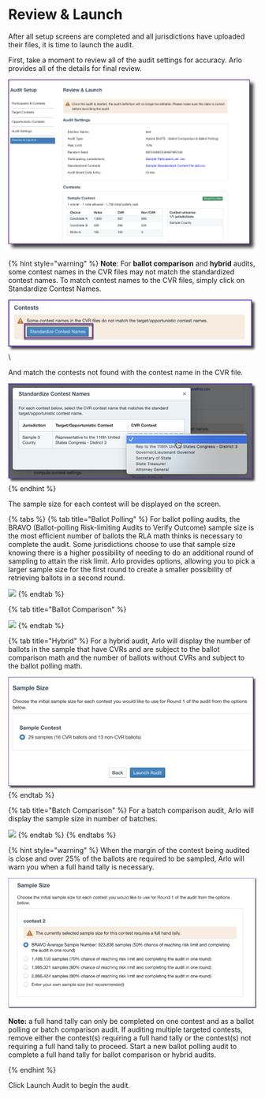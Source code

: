 # Review & Launch

After all setup screens are completed and all jurisdictions have uploaded their files, it is time to launch the audit. &#x20;

First, take a moment to review all of the audit settings for accuracy.  Arlo provides all of the details for final review.

![](<../../.gitbook/assets/image (75).png>)

{% hint style="warning" %}
**Note**: For **ballot comparison** and **hybrid** audits, some contest names in the CVR files may not match the standardized contest names. To match contest names to the CVR files, simply click on Standardize Contest Names.

![](<../../.gitbook/assets/image (72).png>)\


And match the contests not found with the contest name in the CVR file.

![](<../../.gitbook/assets/image (61).png>)&#x20;
{% endhint %}

The sample size for each contest will be displayed on the screen.&#x20;

{% tabs %}
{% tab title="Ballot Polling" %}
For ballot polling audits, the BRAVO (Ballot-polling Risk-limiting Audits to Verify Outcome) sample size is the most efficient number of ballots the RLA math thinks is necessary to complete the audit. Some jurisdictions choose to use that sample size knowing there is a higher possibility of needing to do an additional round of sampling to attain the risk limit. Arlo provides options, allowing you to pick a larger sample size for the first round to create a smaller possibility of retrieving ballots in a second round.

![](https://lh5.googleusercontent.com/5AGTIMPiihrd4xt9ECfz7mfeTDNtTwGkbjNOuTmOryyTu0KvqXD524p4iuRqSg6qs7bCm-qXMnQ8T5oFhngEvFNoeePC1Bc0b2R2hlYxp-Sb\_qRsrDpdUiZdWMSNlsgmf8PNnHa5)
{% endtab %}

{% tab title="Ballot Comparison" %}


![](https://lh3.googleusercontent.com/CVsG894AF2dFP2L\_AeBoUVeS19lxRtLoUSlKMZzRquEpJKp7OPYaLd-Jc3hoTrDvw27awpip2KzVhgLqm11fiJN4vkEwZHChTP-1siTfoAMaaflFhq4p5dmnuqJY5BDy6PZshi4y)
{% endtab %}

{% tab title="Hybrid" %}
For a hybrid audit, Arlo will display the number of ballots in the sample that have CVRs and are subject to the ballot comparison math and the number of ballots without CVRs and subject to the ballot polling math.

![](<../../.gitbook/assets/image (20).png>)
{% endtab %}

{% tab title="Batch Comparison" %}
For a batch comparison audit, Arlo will display the sample size in number of batches.

![](https://lh4.googleusercontent.com/YXUZ9aycdWcAJTTKFa3a8qE3Ut76pAMr2UV8daZe-qrt2UPyA1gPxxG9IC8bMNpVKDeA6Lln5qu-8a4aDD2Wc81OXXZIlQcwPtrW\_UTPkCjKYS1kNNGhLWHV5GlcS8Uim1mXOw3G)
{% endtab %}
{% endtabs %}

{% hint style="warning" %}
When the margin of the contest being audited is close and over 25% of the ballots are required to be sampled, Arlo will warn you when a full hand tally is necessary.&#x20;



![](<../../.gitbook/assets/image (73).png>)

&#x20;

**Note:** a full hand tally can only be completed on one contest and as a ballot polling or batch comparison audit.  If auditing multiple targeted contests, remove either the contest(s) requiring a full hand tally or the contest(s) not requiring a full hand tally to proceed. Start a new ballot polling audit to complete a full hand tally for ballot comparison or hybrid audits.&#x20;

&#x20;
{% endhint %}

Click Launch Audit to begin the audit.
